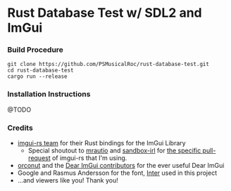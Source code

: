 # Rust Database Test w/ SDL2 and ImGui

### Build Procedure

```
git clone https://github.com/PSMusicalRoc/rust-database-test.git
cd rust-database-test
cargo run --release
```

### Installation Instructions

@TODO

### Credits

- [imgui-rs team](https://github.com/imgui-rs/imgui-rs) for their Rust bindings for the ImGui Library
  - Special shoutout to [mrautio](https://github.com/mrautio) and [sandbox-irl](https://github.com/sanbox-irl) for [the specific pull-request](https://github.com/imgui-rs/imgui-rs/pull/740) of imgui-rs that I'm using.
- [orconut](https://github.com/ocornut/) and the [Dear ImGui contributors](https://github.com/ocornut/imgui) for the ever useful Dear ImGui
- Google and Rasmus Andersson for the font, [Inter](https://fonts.google.com/specimen/Inter) used in this project
- ...and viewers like you! Thank you!